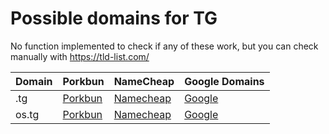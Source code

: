 # Possible domains for TG

No function implemented to check if any of these work, but you can check manually with https://tld-list.com/

| Domain | Porkbun | NameCheap | Google Domains |
|---|---|---|---|
| .tg | [Porkbun](https://porkbun.com/checkout/search?prb=e814663da1&tlds=&idnLanguage=&search=search&q=.tg) | [Namecheap](https://www.namecheap.com/domains/registration/results/?domain=.tg) | [Google](https://domains.google.com/registrar/search?searchTerm=.tg) |
| os.tg | [Porkbun](https://porkbun.com/checkout/search?prb=e814663da1&tlds=&idnLanguage=&search=search&q=os.tg) | [Namecheap](https://www.namecheap.com/domains/registration/results/?domain=os.tg) | [Google](https://domains.google.com/registrar/search?searchTerm=os.tg) |
